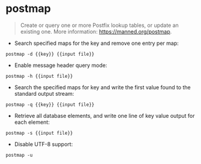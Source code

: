 # postmap

> Create or query one or more Postfix lookup tables, or update an existing one.
> More information: <https://manned.org/postmap>.

- Search specified maps for the key and remove one entry per map:

`postmap -d {{key}} {{input file}}`

- Enable message header query mode:

`postmap -h {{input file}}`

- Search the specified maps for key and write the first value found to the standard output stream:

`postmap -q {{key}} {{input file}}`

- Retrieve all database elements, and write one line of key value output for each element:

`postmap -s {{input file}}`

- Disable UTF-8 support:

`postmap -u`
